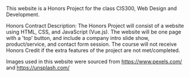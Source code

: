 This  website is a Honors Project for the class CIS300, Web Design and Development.

Honors Contract Description:
The Honors Project will consist of a website using HTML, CSS, and JavaScript (Vue.js). The website will be one page with a 'top' button, and include a company intro slide show, product/service, and contact form session. The course will not receive Honors Credit if the extra features of the project are not met/completed.

Images used in this website were sourced from https://www.pexels.com/ and https://unsplash.com/ 
